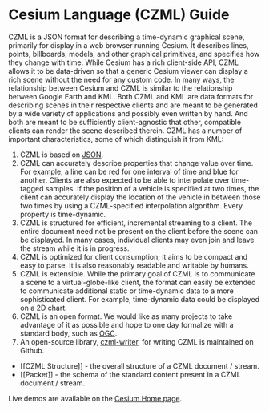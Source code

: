 # Cesium Language (CZML) Guide

CZML is a JSON format for describing a time-dynamic graphical scene, primarily for display in a web browser running Cesium.  It describes lines, points, billboards, models, and other graphical primitives, and specifies how they change with time.  While Cesium has a rich client-side API, CZML allows it to be data-driven so that a generic Cesium viewer can display a rich scene without the need for any custom code.  In many ways, the relationship between Cesium and CZML is similar to the relationship between Google Earth and KML.  Both CZML and KML are data formats for describing scenes in their respective clients and are meant to be generated by a wide variety of applications and possibly even written by hand.  And both are meant to be sufficiently client-agnostic that other, compatible clients can render the scene described therein.  CZML has a number of important characteristics, some of which distinguish it from KML:

1. CZML is based on [JSON](http://www.json.org).
1. CZML can accurately describe properties that change value over time.  For example, a line can be red for one interval of time and blue for another.  Clients are also expected to be able to interpolate over time-tagged samples.  If the position of a vehicle is specified at two times, the client can accurately display the location of the vehicle in between those two times by using a CZML-specified interpolation algorithm.  Every property is time-dynamic.
1. CZML is structured for efficient, incremental streaming to a client.  The entire document need not be present on the client before the scene can be displayed.  In many cases, individual clients may even join and leave the stream while it is in progress.
1. CZML is optimized for client consumption; it aims to be compact and easy to parse.  It is also reasonably readable and writable by humans.
1. CZML is extensible.  While the primary goal of CZML is to communicate a scene to a virtual-globe-like client, the format can easily be extended to communicate additional static or time-dynamic data to a more sophisticated client.  For example, time-dynamic data could be displayed on a 2D chart.
1. CZML is an open format.  We would like as many projects to take advantage of it as possible and hope to one day formalize with a standard body, such as [OGC](http://www.opengeospatial.org/).
1. An open-source library, [czml-writer](https://github.com/AnalyticalGraphicsInc/czml-writer), for writing CZML is maintained on Github.

* [[CZML Structure]] - the overall structure of a CZML document / stream.
* [[Packet]] - the schema of the standard content present in a CZML document / stream.

Live demos are available on the [Cesium Home page](http://cesiumjs.org/).